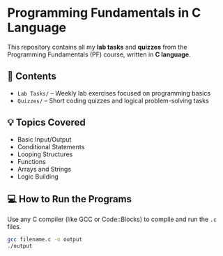 # Programming Fundamentals in C Language

This repository contains all my **lab tasks** and **quizzes** from the Programming Fundamentals (PF) course, written in **C language**.

## 📂 Contents

- `Lab Tasks/` – Weekly lab exercises focused on programming basics
- `Quizzes/` – Short coding quizzes and logical problem-solving tasks

## 💡 Topics Covered

- Basic Input/Output
- Conditional Statements
- Looping Structures
- Functions
- Arrays and Strings
- Logic Building

## 💻 How to Run the Programs

Use any C compiler (like GCC or Code::Blocks) to compile and run the `.c` files.

```bash
gcc filename.c -o output
./output
